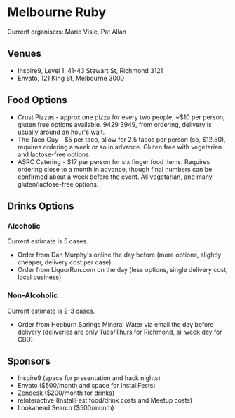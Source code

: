 Melbourne Ruby
==============

Current organisers: Mario Visic, Pat Allan

## Venues

* Inspire9, Level 1, 41-43 Stewart St, Richmond 3121
* Envato, 121 King St, Melbourne 3000

## Food Options

* Crust Pizzas - approx one pizza for every two people, ~$10 per person, gluten free options available. 9429 3949, from ordering, delivery is usually around an hour's wait.
* The Taco Guy - $5 per taco, allow for 2.5 tacos per person (so, $12.50), requires ordering a week or so in advance. Gluten free with vegetarian and lactose-free options.
* ASRC Catering - $17 per person for six finger food items. Requires ordering close to a month in advance, though final numbers can be confirmed about a week before the event. All vegetarian, and many gluten/lactose-free options.

## Drinks Options

### Alcoholic

Current estimate is 5 cases.

* Order from Dan Murphy's online the day before (more options, slightly cheaper, delivery cost per case).
* Order from LiquorRun.com on the day (less options, single delivery cost, local business)

### Non-Alcoholic

Current estimate is 2-3 cases.

* Order from Hepburn Springs Mineral Water via email the day before delivery (deliveries are only Tues/Thurs for Richmond, all week day for CBD).

## Sponsors

* Inspire9 (space for presentation and hack nights)
* Envato ($500/month and space for InstallFests)
* Zendesk ($200/month for drinks)
* reInteractive (InstallFest food/drink costs and Meetup costs)
* Lookahead Search ($500/month)
